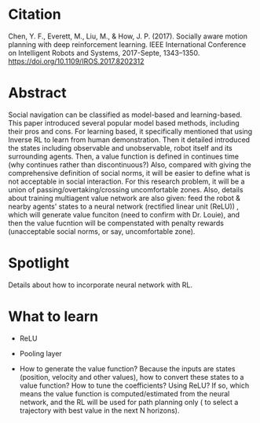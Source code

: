
# Citation
Chen, Y. F., Everett, M., Liu, M., & How, J. P. (2017). Socially aware motion planning with deep reinforcement learning. IEEE International Conference on Intelligent Robots and Systems, 2017-Septe, 1343–1350. https://doi.org/10.1109/IROS.2017.8202312


# Abstract
Social navigation can be classified as model-based and learning-based. This paper introduced several popular model based methods, including their pros and cons. For learning based, it specifically mentioned that using Inverse RL to learn from human demonstration.
Then it detailed introduced the states including observable and unobservable, robot itself and its surrounding agents. Then, a value function is defined in continues time (why continues rather than discontinuous?)
Also, compared with giving the comprehensive definition of social norms, it will be easier to define what is not acceptable in social interaction. For this research problem, it will be a union of passing/overtaking/crossing uncomfortable zones.
Also, details about training multiagent value network are also given: feed the robot & nearby agents' states to a neural network (rectified linear unit (ReLU)) , which will generate value funciton (need to confirm with Dr. Louie), and then the value fucntion will be compenstated with penalty rewards (unacceptable social norms, or say, uncomfortable zone).

# Spotlight
Details about how to incorporate neural network with RL.

# What to learn
+ ReLU

+ Pooling layer

+ How to generate the value function? Because the inputs are states (position, velocity and other values), how to convert these states to a value function? How to tune the coefficients? Using ReLU? If so, which means the value function is computed/estimated from the neural network, and the RL will be used for path planning only ( to select a trajectory with best value in the next N horizons).
